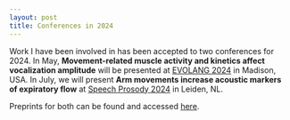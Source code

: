 ```yaml
---
layout: post
title: Conferences in 2024
---
```

Work I have been involved in has been accepted to two conferences for 2024.
In May, **Movement-related muscle activity and kinetics affect vocalization amplitude** will be presented at [EVOLANG 2024](https://evolang2024.github.io/) in Madison, USA.
In July, we will present **Arm movements increase acoustic markers of expiratory flow** at [Speech Prosody 2024](https://www.universiteitleiden.nl/sp2024) in Leiden, NL.

Preprints for both can be found and accessed [here](https://raphael-werner.github.io/publications.html).
